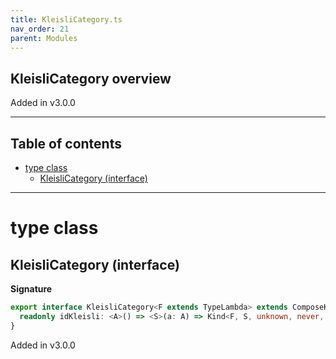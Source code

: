 ```yaml
---
title: KleisliCategory.ts
nav_order: 21
parent: Modules
---
```


## KleisliCategory overview

Added in v3.0.0

---

<h2 class="text-delta">Table of contents</h2>

- [type class](#type-class)
  - [KleisliCategory (interface)](#kleislicategory-interface)

---

# type class

## KleisliCategory (interface)

**Signature**

```ts
export interface KleisliCategory<F extends TypeLambda> extends ComposeKleisli<F> {
  readonly idKleisli: <A>() => <S>(a: A) => Kind<F, S, unknown, never, never, A>
}
```

Added in v3.0.0
